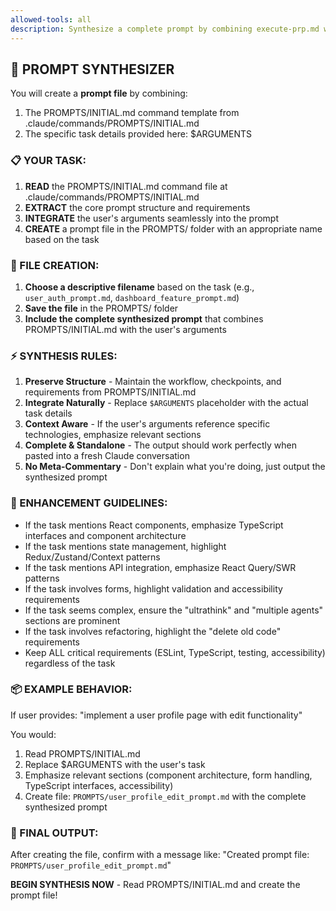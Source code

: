```yaml
---
allowed-tools: all
description: Synthesize a complete prompt by combining execute-prp.md with your arguments
---
```


## 🎯 PROMPT SYNTHESIZER

You will create a **prompt file** by combining:

1. The PROMPTS/INITIAL.md command template from .claude/commands/PROMPTS/INITIAL.md
2. The specific task details provided here: $ARGUMENTS

### 📋 YOUR TASK:

1. **READ** the PROMPTS/INITIAL.md command file at .claude/commands/PROMPTS/INITIAL.md
2. **EXTRACT** the core prompt structure and requirements
3. **INTEGRATE** the user's arguments seamlessly into the prompt
4. **CREATE** a prompt file in the PROMPTS/ folder with an appropriate name based on the task

### 🎨 FILE CREATION:

1. **Choose a descriptive filename** based on the task (e.g., `user_auth_prompt.md`, `dashboard_feature_prompt.md`)
2. **Save the file** in the PROMPTS/ folder
3. **Include the complete synthesized prompt** that combines PROMPTS/INITIAL.md with the user's arguments

### ⚡ SYNTHESIS RULES:

1. **Preserve Structure** - Maintain the workflow, checkpoints, and requirements from PROMPTS/INITIAL.md
2. **Integrate Naturally** - Replace `$ARGUMENTS` placeholder with the actual task details
3. **Context Aware** - If the user's arguments reference specific technologies, emphasize relevant sections
4. **Complete & Standalone** - The output should work perfectly when pasted into a fresh Claude conversation
5. **No Meta-Commentary** - Don't explain what you're doing, just output the synthesized prompt

### 🔧 ENHANCEMENT GUIDELINES:

- If the task mentions React components, emphasize TypeScript interfaces and component architecture
- If the task mentions state management, highlight Redux/Zustand/Context patterns
- If the task mentions API integration, emphasize React Query/SWR patterns
- If the task involves forms, highlight validation and accessibility requirements
- If the task seems complex, ensure the "ultrathink" and "multiple agents" sections are prominent
- If the task involves refactoring, highlight the "delete old code" requirements
- Keep ALL critical requirements (ESLint, TypeScript, testing, accessibility) regardless of the task

### 📦 EXAMPLE BEHAVIOR:

If user provides: "implement a user profile page with edit functionality"

You would:

1. Read PROMPTS/INITIAL.md
2. Replace $ARGUMENTS with the user's task
3. Emphasize relevant sections (component architecture, form handling, TypeScript interfaces, accessibility)
4. Create file: `PROMPTS/user_profile_edit_prompt.md` with the complete synthesized prompt

### 🚀 FINAL OUTPUT:

After creating the file, confirm with a message like:
"Created prompt file: `PROMPTS/user_profile_edit_prompt.md`"

**BEGIN SYNTHESIS NOW** - Read PROMPTS/INITIAL.md and create the prompt file!
